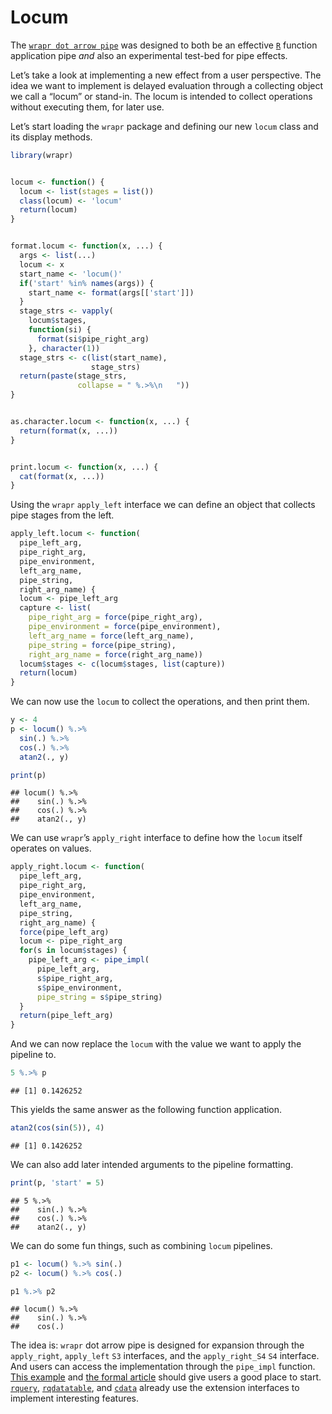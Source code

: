 Locum
================

The [`wrapr dot arrow
pipe`](https://journal.r-project.org/archive/2018/RJ-2018-042/index.html)
was designed to both be an effective [`R`](https://www.r-project.org)
function application pipe *and* also an experimental test-bed for pipe
effects.

Let’s take a look at implementing a new effect from a user perspective.
The idea we want to implement is delayed evaluation through a collecting
object we call a “locum” or stand-in. The locum is intended to collect
operations without executing them, for later use.

Let’s start loading the `wrapr` package and defining our new `locum`
class and its display methods.

``` r
library(wrapr)


locum <- function() {
  locum <- list(stages = list())
  class(locum) <- 'locum'
  return(locum)
}


format.locum <- function(x, ...) {
  args <- list(...)
  locum <- x
  start_name <- 'locum()'
  if('start' %in% names(args)) {
    start_name <- format(args[['start']])
  }
  stage_strs <- vapply(
    locum$stages,
    function(si) {
      format(si$pipe_right_arg)
    }, character(1))
  stage_strs <- c(list(start_name), 
                  stage_strs)
  return(paste(stage_strs, 
               collapse = " %.>%\n   "))
}


as.character.locum <- function(x, ...) {
  return(format(x, ...))
}


print.locum <- function(x, ...) {
  cat(format(x, ...))
}
```

Using the `wrapr` `apply_left` interface we can define an object that
collects pipe stages from the left.

``` r
apply_left.locum <- function(
  pipe_left_arg,
  pipe_right_arg,
  pipe_environment,
  left_arg_name,
  pipe_string,
  right_arg_name) {
  locum <- pipe_left_arg
  capture <- list(
    pipe_right_arg = force(pipe_right_arg),
    pipe_environment = force(pipe_environment),
    left_arg_name = force(left_arg_name),
    pipe_string = force(pipe_string),
    right_arg_name = force(right_arg_name))
  locum$stages <- c(locum$stages, list(capture))
  return(locum)
}
```

We can now use the `locum` to collect the operations, and then print
them.

``` r
y <- 4
p <- locum() %.>% 
  sin(.) %.>% 
  cos(.) %.>% 
  atan2(., y)

print(p)
```

    ## locum() %.>%
    ##    sin(.) %.>%
    ##    cos(.) %.>%
    ##    atan2(., y)

We can use `wrapr`’s `apply_right` interface to define how the `locum`
itself operates on values.

``` r
apply_right.locum <- function(
  pipe_left_arg,
  pipe_right_arg,
  pipe_environment,
  left_arg_name,
  pipe_string,
  right_arg_name) {
  force(pipe_left_arg)
  locum <- pipe_right_arg
  for(s in locum$stages) {
    pipe_left_arg <- pipe_impl(
      pipe_left_arg,
      s$pipe_right_arg,
      s$pipe_environment,
      pipe_string = s$pipe_string) 
  }
  return(pipe_left_arg)
}
```

And we can now replace the `locum` with the value we want to apply the
pipeline to.

``` r
5 %.>% p
```

    ## [1] 0.1426252

This yields the same answer as the following function application.

``` r
atan2(cos(sin(5)), 4)
```

    ## [1] 0.1426252

We can also add later intended arguments to the pipeline formatting.

``` r
print(p, 'start' = 5)
```

    ## 5 %.>%
    ##    sin(.) %.>%
    ##    cos(.) %.>%
    ##    atan2(., y)

We can do some fun things, such as combining `locum` pipelines.

``` r
p1 <- locum() %.>% sin(.)
p2 <- locum() %.>% cos(.)

p1 %.>% p2
```

    ## locum() %.>%
    ##    sin(.) %.>%
    ##    cos(.)

The idea is: `wrapr` dot arrow pipe is designed for expansion through
the `apply_right`, `apply_left` `S3` interfaces, and the
`apply_right_S4` `S4` interface. And users can access the implementation
through the `pipe_impl` function. [This
example](https://github.com/WinVector/wrapr/blob/master/Examples/Locum/Locum.md)
and [the formal
article](https://journal.r-project.org/archive/2018/RJ-2018-042/index.html)
should give users a good place to start.
[`rquery`](https://github.com/WinVector/rquery),
[`rqdatatable`](https://github.com/WinVector/rqdatatable), and
[`cdata`](https://github.com/WinVector/cdata) already use the extension
interfaces to implement interesting features.
